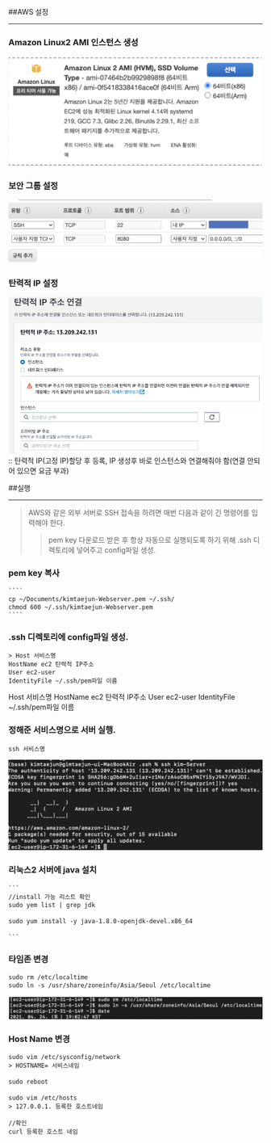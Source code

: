 ##AWS 설정
****

### Amazon Linux2 AMI 인스턴스 생성
![img.png](img.png)
  

### 보안 그룹 설정
![img_1.png](img_1.png)

### 탄력적 IP 설정
![img_2.png](img_2.png)
:: 탄력적 IP(고정 IP)할당 후 등록, IP 생성후 바로 인스턴스와 연결해줘야 함(연결 안되어 있으면 요금 부과)

##실행
*****
> AWS와 같은 외부 서버로 SSH 접속을 하려면 매번 다음과 같이 긴 명령어를 입력해야 한다.
> >pem key 다운로드 받은 후 항상 자동으로 실행되도록 하기 위해 .ssh 디렉토리에 넣어주고 config파일 생성.

### pem key 복사
    ````
    cp ~/Documents/kimtaejun-Webserver.pem ~/.ssh/
    chmod 600 ~/.ssh/kimtaejun-Webserver.pem
    ````
### .ssh 디렉토리에 config파일 생성.

    > Host 서비스명    
    HostName ec2 탄력적 IP주소    
    User ec2-user       
    IdentityFile ~/.ssh/pem파일 이름   


Host 서비스명
HostName ec2 탄력적 IP주소
User ec2-user
IdentityFile ~/.ssh/pem파일 이름



### 정해준 서비스명으로 서버 실행.
  ````
  ssh 서비스명
  ````
  ![img_3.png](img_3.png)

### 리눅스2 서버에 java 설치

    ```
    //install 가능 리스트 확인
    sudo yem list | grep jdk

    sudo yum install -y java-1.8.0-openjdk-devel.x86_64

    ```


### 타임존 변경
````
sudo rm /etc/localtime
sudo ln -s /usr/share/zoneinfo/Asia/Seoul /etc/localtime
````
![img_4.png](img_4.png)

### Host Name 변경
```
sudo vim /etc/sysconfig/network
> HOSTNAME= 서비스네임

sudo reboot

sudo vim /etc/hosts
> 127.0.0.1. 등록한 호스트네임

//확인
curl 등록한 호스트 네임
```